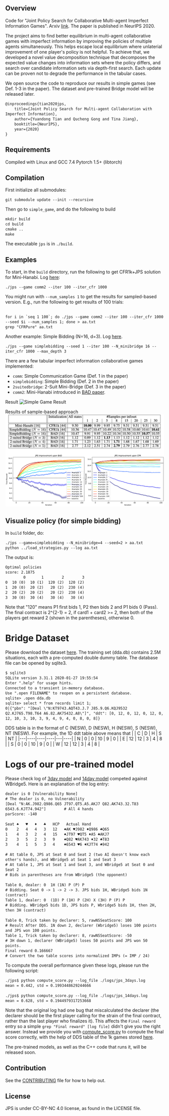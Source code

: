 ## Overview

Code for "Joint Policy Search for Collaborative Multi-agent Imperfect Information Games". Arxiv [link](https://arxiv.org/abs/2008.06495). The paper is published in NeurIPS 2020.

The project aims to find better equilibrium in multi-agent collaborative games with imperfect information by improving the policies of multiple agents simultaneously. This helps escape local equilibrium where unlaterial improvement of one player's policy is not helpful. To achieve that, we developed a novel value decomposition technique that decomposes the expected value changes into information sets where the policy differs, and search over candidate information sets via depth-first search. Each update can be proven not to degrade the performance in the tabular cases.

We open source the code to reproduce our results in simple games (see Def. 1-3 in the paper). The dataset and pre-trained Bridge model will be released later.

```
@inproceedings{tian2020jps,
    title={Joint Policy Search for Multi-agent Collaboration with Imperfect Information},
    author={Yuandong Tian and Qucheng Gong and Tina Jiang},
    booktitle={NeurIPS},
    year={2020}
}
```

## Requirements

Compiled with Linux and GCC 7.4
Pytorch 1.5+ (libtorch)

## Compilation

First initialize all submodules:

```
git submodule update --init --recursive
```

Then go to `simple_game`, and do the following to build 
```
mkdir build
cd build
cmake .. 
make
``` 
The executable `jps` is in `./build`.


## Examples 
To start, in the `build` directory, run the following to get CFR1k+JPS solution for Mini-Hanabi. Log [here](./simple_game/log/log2.txt): 
```
./jps --game comm2 --iter 100 --iter_cfr 1000
```
You might run with `--num_samples 1` to get the results for sampled-based version. E.g., run the following to get results of 100 trials:
```

for i in `seq 1 100`; do ./jps --game comm2 --iter 100 --iter_cfr 1000 --seed $i --num_samples 1; done > aa.txt
grep "CFRPure" aa.txt
```

Another example: Simple Bidding (N=16, d=3). Log [here](./simple_game/log/log1.txt).
```
./jps --game simplebidding --seed 1 --iter 100 --N_minibridge 16 --iter_cfr 1000 --max_depth 3
```

There are a few tabular imperfect information collaborative games implemented:
+ `comm`: Simple Communication Game (Def. 1 in the paper)
+ `simplebidding`: Simple Bidding (Def. 2 in the paper) 
+ `2suitedbridge`: 2-Suit Mini-Bridge (Def. 3 in the paper)
+ `comm2`: Mini-Hanabi introduced in [BAD paper](https://arxiv.org/abs/1811.01458).

Result
![Simple Game Result](./imgs/tabular.png)

Results of sample-based approach
![Sampled-based Result](./imgs/tabular_sampled.png)

## Visualize policy (for simple bidding)
In `build` folder, do:

```
./jps --game=simplebidding --N_minibridge=4 --seed=2 > aa.txt
python ../load_strategies.py --log aa.txt
```

The output is:
```
Optimal policies
score: 2.1875
        0       1        2        3
0  10 (0)  10 (1)  120 (2)  120 (2)
1  20 (0)  20 (2)   20 (2)  230 (4)
2  20 (2)  20 (2)   20 (2)  230 (4)
3  30 (0)  30 (4)   30 (4)   30 (4)
```
Note that "120" means P1 first bids 1, P2 then bids 2 and P1 bids 0 (Pass). The final contract is 2^{2-1} = 2, if card1 + card2 >= 2, then both of the players get reward 2 (shown in the parentheses), otherwise 0.

# Bridge Dataset
Please download the dataset [here](https://dl.fbaipublicfiles.com/bridge/bridge_dataset.tar.gz). The training set (dda.db) contains 2.5M situations, each with a pre-computed double dummy table. The database file can be opened by sqlite3.  
```
$ sqlite3
SQLite version 3.31.1 2020-01-27 19:55:54
Enter ".help" for usage hints.
Connected to a transient in-memory database.
Use ".open FILENAME" to reopen on a persistent database.
sqlite> .open dda.db
sqlite> select * from records limit 1;
0|{"pbn": "[Deal \"N:KT9743.AQT43.J.7 J85.9.Q6.KQJ9532 Q2.KJ765.T98.T64 A6.82.AK75432.A8\"]", "ddt": [0, 12, 0, 12, 0, 12, 0, 12, 10, 3, 10, 3, 9, 4, 9, 4, 0, 8, 0, 8]}
```

DDS table is in the format of C (NESW), D (NESW), H (NESW), S (NESW), NT (NESW). For example, the 1D ddt table above means that
|   | C  | D  | H  | S | NT |
|---|----|----|----|---|----|
| N | 0  | 0  | 10 | 9 | 0  |
| E | 12 | 12 | 3  | 4 | 8  |
| S | 0  | 0  | 10 | 9 | 0  |
| W | 12 | 12 | 3  | 4 | 8  |

# Logs of our pre-trained model
Please check log of [3day model](./logs/jps_3days.log) and [14day model](./logs/jps_14days.log) competed against WBridge5. Here is an explanation of the log entry:

```
dealer is 0 [Vulnerability None]                                                      # The dealer is 0, no Vulnerability
[Deal "N:AK.J982.Q986.Q65 JT97.QT5.A5.AKJ7 Q82.AK743.32.T83 6543.6.KJT74.942"]        # All 4 hands
parScore: -140

Seat ♠   ♥   ♦   ♣   HCP   Actual Hand
0    2   4   4   3   12   ♠AK ♥J982 ♦Q986 ♣Q65                                        
1    4   3   2   4   15   ♠JT97 ♥QT5 ♦A5 ♣AKJ7                                        
2    3   5   2   3   9    ♠Q82 ♥AK743 ♦32 ♣T83
3    4   1   5   3   4    ♠6543 ♥6 ♦KJT74 ♣942

# At table 0, JPS at Seat 0 and Seat 2 (two AI doesn't know each other's hands), and WBridge5 at Seat 1 and Seat 3
# At table 1, JPS at Seat 1 and Seat 3, and WBridge5 at Seat 0 and Seat 2
# Bids in parentheses are from WBridge5 (the opponent)

Table 0, dealer: 0  1H (1N) P (P) P                                                   # Bidding. Seat 0 -> 1 -> 2 -> 3. JPS bids 1H, WBridge5 bids 1N (contract) 
Table 1, dealer: 0  (1D) P (1H) P (2H) X (3H) P (P) P                                 # Bidding. WBridge5 bids 1D, JPS bids P, Wbridge5 bids 1H, then 2H, then 3H (contract)

Table 0, Trick taken by declarer: 5, rawNSSeatScore: 100                              # Result After DDS. 1N down 2, declarer (Wbridge5) loses 100 points and JPS won 100 points.  
Table 1, Trick taken by declarer: 8, rawNSSeatScore: -50                              # 3H down 1, declarer (WBridge5) loses 50 points and JPS won 50 points. 
Final reward 0.166667                                                                 # Convert the two table scores into normalized IMPs (= IMP / 24) 
```

To compute the overall performance given these logs, please run the following script:
```
./jps$ python compute_score.py --log_file ./logs/jps_3days.log
mean = 0.442, std = 0.1993448629244666

./jps$ python compute_score.py --log_file ./logs/jps_14days.log
mean = 0.628, std = 0.1944979317253668
```

Note that the original log had one bug that miscalculated the declarer (the declarer should be the first player calling for the strain of the final contract, rather than the last player who finalizes it). This affects the `Final reward` entry so a simple `grep "Final reward" [log file]` didn't give you the right answer. Instead we provide you with [compute_score.py](./compute_score.py) to compute the final score correctly, with the help of DDS table of the 1k games stored [here](./logs/against_WBridge5.raw). 

The pre-trained models, as well as the C++ code that runs it, will be released soon. 

## Contribution
See the [CONTRIBUTING](CONTRIBUTING.md) file for how to help out.

## License
JPS is under CC-BY-NC 4.0 license, as found in the LICENSE file.
